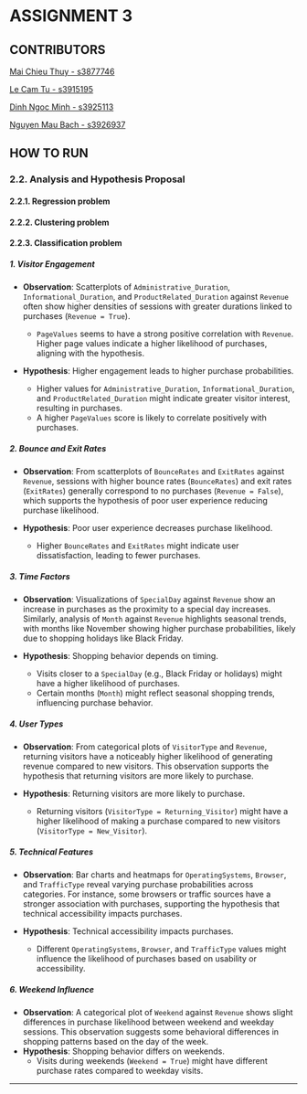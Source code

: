 # ASSIGNMENT 3
## CONTRIBUTORS
[Mai Chieu Thuy - s3877746](https://github.com/thuyiswater)

[Le Cam Tu - s3915195](https://github.com/hydl19903)

[Dinh Ngoc Minh - s3925113](https://github.com/dinhminh0307)

[Nguyen Mau Bach - s3926937](https://github.com/Helixu38)

## HOW TO RUN


### 2.2. Analysis and Hypothesis Proposal
#### 2.2.1. Regression problem
 
#### 2.2.2. Clustering problem
 
#### 2.2.3. Classification problem
##### 1. Visitor Engagement
- **Observation**: Scatterplots of `Administrative_Duration`, `Informational_Duration`, and `ProductRelated_Duration` against `Revenue` often show higher densities of sessions with greater durations linked to purchases (`Revenue = True`).
  - `PageValues` seems to have a strong positive correlation with `Revenue`. Higher page values indicate a higher likelihood of purchases, aligning with the hypothesis.

- **Hypothesis**: Higher engagement leads to higher purchase probabilities.
  - Higher values for `Administrative_Duration`, `Informational_Duration`, and `ProductRelated_Duration` might indicate greater visitor interest, resulting in purchases.
  - A higher `PageValues` score is likely to correlate positively with purchases.

##### 2. Bounce and Exit Rates
- **Observation**: From scatterplots of `BounceRates` and `ExitRates` against `Revenue`, sessions with higher bounce rates (`BounceRates`) and exit rates (`ExitRates`) generally correspond to no purchases (`Revenue = False`), which supports the hypothesis of poor user experience reducing purchase likelihood.

- **Hypothesis**: Poor user experience decreases purchase likelihood.
  - Higher `BounceRates` and `ExitRates` might indicate user dissatisfaction, leading to fewer purchases.

##### 3. Time Factors
- **Observation**: Visualizations of `SpecialDay` against `Revenue` show an increase in purchases as the proximity to a special day increases. Similarly, analysis of `Month` against `Revenue` highlights seasonal trends, with months like November showing higher purchase probabilities, likely due to shopping holidays like Black Friday.

- **Hypothesis**: Shopping behavior depends on timing.
  - Visits closer to a `SpecialDay` (e.g., Black Friday or holidays) might have a higher likelihood of purchases.
  - Certain months (`Month`) might reflect seasonal shopping trends, influencing purchase behavior.

##### 4. User Types
- **Observation**: From categorical plots of `VisitorType` and `Revenue`, returning visitors have a noticeably higher likelihood of generating revenue compared to new visitors. This observation supports the hypothesis that returning visitors are more likely to purchase.

- **Hypothesis**: Returning visitors are more likely to purchase.
  - Returning visitors (`VisitorType = Returning_Visitor`) might have a higher likelihood of making a purchase compared to new visitors (`VisitorType = New_Visitor`).

##### 5. Technical Features
- **Observation**: Bar charts and heatmaps for `OperatingSystems`, `Browser`, and `TrafficType` reveal varying purchase probabilities across categories. For instance, some browsers or traffic sources have a stronger association with purchases, supporting the hypothesis that technical accessibility impacts purchases.

- **Hypothesis**: Technical accessibility impacts purchases.
  - Different `OperatingSystems`, `Browser`, and `TrafficType` values might influence the likelihood of purchases based on usability or accessibility.

##### 6. Weekend Influence
- **Observation**: A categorical plot of `Weekend` against `Revenue` shows slight differences in purchase likelihood between weekend and weekday sessions. This observation suggests some behavioral differences in shopping patterns based on the day of the week.
- **Hypothesis**: Shopping behavior differs on weekends.
  - Visits during weekends (`Weekend = True`) might have different purchase rates compared to weekday visits.

---
